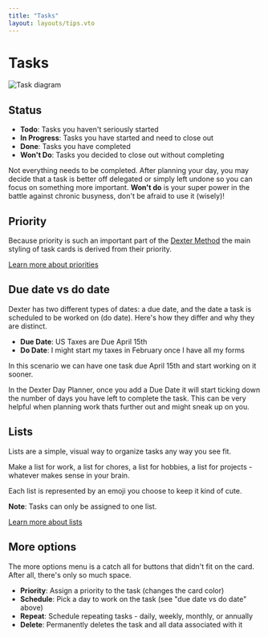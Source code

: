 ```yaml
---
title: "Tasks"
layout: layouts/tips.vto
---
```


# Tasks

![Task diagram](/assets/tips/tasks.png)

## Status

- **Todo**: Tasks you haven't seriously started
- **In Progress**: Tasks you have started and need to close out
- **Done**: Tasks you have completed
- **Won't Do**: Tasks you decided to close out without completing

Not everything needs to be completed. After planning your day, you may decide that a task is better off delegated or simply left undone so you can focus on something more important. **Won't do** is your super power in the battle against chronic busyness, don't be afraid to use it (wisely)!

## Priority

Because priority is such an important part of the [Dexter Method](/method) the main styling of task cards is derived from their priority.

[Learn more about priorities](/tips/priorities)

## Due date vs do date

Dexter has two different types of dates: a due date, and the date a task is scheduled to be worked on (do date). Here's how they differ and why they are distinct.

- **Due Date**: US Taxes are Due April 15th
- **Do Date**: I might start my taxes in February once I have all my forms

In this scenario we can have one task due April 15th and start working on it sooner.

In the Dexter Day Planner, once you add a Due Date it will start ticking down the number of days you have left to complete the task. This can be very helpful when planning work thats further out and might sneak up on you.

## Lists

Lists are a simple, visual way to organize tasks any way you see fit.

Make a list for work, a list for chores, a list for hobbies, a list for projects - whatever makes sense in your brain.

Each list is represented by an emoji you choose to keep it kind of cute.

**Note**: Tasks can only be assigned to one list.

[Learn more about lists](/tips/lists)

## More options

The more options menu is a catch all for buttons that didn't fit on the card. After all, there's only so much space.

- **Priority**: Assign a priority to the task (changes the card color)
- **Schedule**: Pick a day to work on the task (see "due date vs do date" above)
- **Repeat**: Schedule repeating tasks - daily, weekly, monthly, or annually
- **Delete**: Permanently deletes the task and all data associated with it
